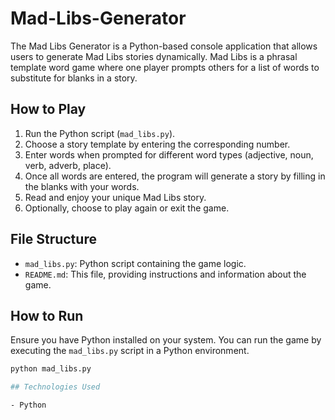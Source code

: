 # Mad-Libs-Generator

The Mad Libs Generator is a Python-based console application that allows users to generate Mad Libs stories dynamically. Mad Libs is a phrasal template word game where one player prompts others for a list of words to substitute for blanks in a story.

## How to Play

1. Run the Python script (`mad_libs.py`).
2. Choose a story template by entering the corresponding number.
3. Enter words when prompted for different word types (adjective, noun, verb, adverb, place).
4. Once all words are entered, the program will generate a story by filling in the blanks with your words.
5. Read and enjoy your unique Mad Libs story.
6. Optionally, choose to play again or exit the game.

## File Structure

- `mad_libs.py`: Python script containing the game logic.
- `README.md`: This file, providing instructions and information about the game.

## How to Run

Ensure you have Python installed on your system. You can run the game by executing the `mad_libs.py` script in a Python environment.

```bash
python mad_libs.py

## Technologies Used

- Python
